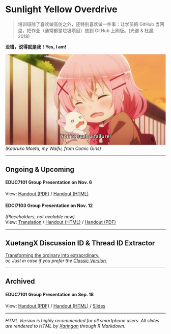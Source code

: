 # Sunlight Yellow Overdrive

> 培训班除了喜欢做高仿之外，还特别喜欢做一件事：让学员把 GitHub 当网盘，把作业（通常都是垃圾项目）放到 GitHub 上刷版。(光谱 & 杜晨, 2018)

**没错，说得就是我！Yes, I am!**  

![Yes I am](./Resources/Youre_such_a_failure.jpg)
*(Kaoruko Moeta, my Waifu, from Comic Girls)*

---

## Ongoing & Upcoming
#### EDUC7101 Group Presentation on Nov. 6
View: [Handout (PDF)](EDUC7101P-1106.pdf) / [Handout (HTML)](EDUC7101H-1106.html)

#### EDCI7103 Group Presentation on Nov. 12
*(Placeholders, not avalable now)*  
View: [Translation](EDCI7103T-1112.pdf) / [Handout (HTML)](EDCI7103H-1112.html) / [Handout (PDF)](EDCI7103P-1112.pdf)  

---

## XuetangX Discussion ID & Thread ID Extractor
[Transforming the ordinary into extraordinary.](./XTXExtractor/Index.html)  
*or, Just in case if you prefer the [Classic Version](./XTXExtractor/Legacy.html).*  

---

## Archived
#### EDUC7101 Group Presentation on Sep. 18
View: [Handout (PDF)](EDUC7101P-0918.pdf) / [Handout (HTML)](EDUC7101H-0918.html) / [Slides](EDUC7101S-0918.html)

---
*HTML Version is highly recommended for all smartphone users.*
*All slides are rendered to HTML by [Xaringan](https://github.com/yihui/xaringan) through R Markdown.*